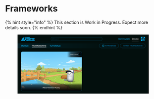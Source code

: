 # Frameworks

{% hint style="info" %}
This section is Work in Progress. Expect more details soon.&#x20;
{% endhint %}

<figure><img src="../../.gitbook/assets/image-1.png" alt=""><figcaption></figcaption></figure>
